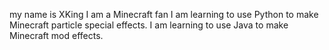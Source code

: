 my name is XKing
I am a Minecraft fan
I am learning to use Python to make Minecraft particle special effects.
I am learning to use Java to make Minecraft mod effects.
